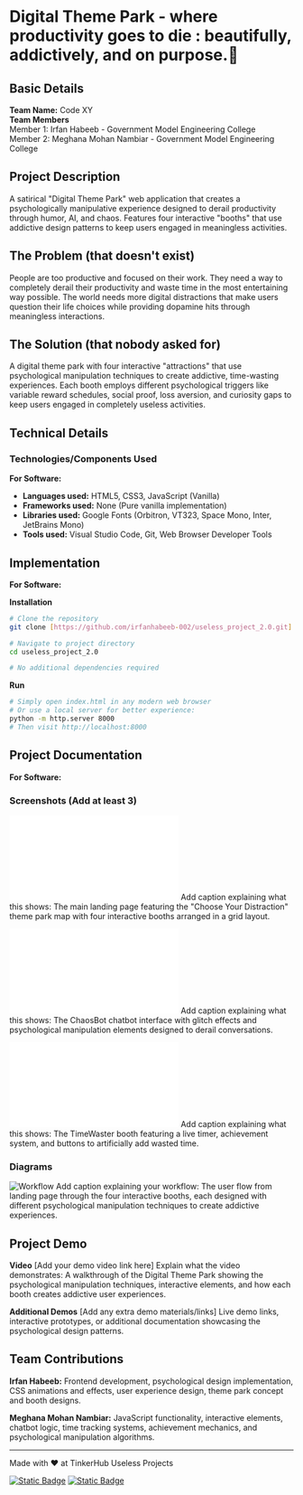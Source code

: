 # Digital Theme Park - where productivity goes to die : beautifully, addictively, and on purpose.🎯

## Basic Details
**Team Name:** Code XY  
**Team Members**  
Member 1: Irfan Habeeb - Government Model Engineering College  
Member 2: Meghana Mohan Nambiar - Government Model Engineering College

## Project Description
A satirical "Digital Theme Park" web application that creates a psychologically manipulative experience designed to derail productivity through humor, AI, and chaos. Features four interactive "booths" that use addictive design patterns to keep users engaged in meaningless activities.

## The Problem (that doesn't exist)
People are too productive and focused on their work. They need a way to completely derail their productivity and waste time in the most entertaining way possible. The world needs more digital distractions that make users question their life choices while providing dopamine hits through meaningless interactions.

## The Solution (that nobody asked for)
A digital theme park with four interactive "attractions" that use psychological manipulation techniques to create addictive, time-wasting experiences. Each booth employs different psychological triggers like variable reward schedules, social proof, loss aversion, and curiosity gaps to keep users engaged in completely useless activities.

## Technical Details

### Technologies/Components Used

**For Software:**
- **Languages used:** HTML5, CSS3, JavaScript (Vanilla)
- **Frameworks used:** None (Pure vanilla implementation)
- **Libraries used:** Google Fonts (Orbitron, VT323, Space Mono, Inter, JetBrains Mono)
- **Tools used:** Visual Studio Code, Git, Web Browser Developer Tools

## Implementation

**For Software:**

**Installation**
```bash
# Clone the repository
git clone [https://github.com/irfanhabeeb-002/useless_project_2.0.git]

# Navigate to project directory
cd useless_project_2.0

# No additional dependencies required
```

**Run**
```bash
# Simply open index.html in any modern web browser
# Or use a local server for better experience:
python -m http.server 8000
# Then visit http://localhost:8000
```

## Project Documentation

**For Software:**

### Screenshots (Add at least 3)

![Main Theme Park](index.html) Add caption explaining what this shows: The main landing page featuring the "Choose Your Distraction" theme park map with four interactive booths arranged in a grid layout.

![ChaosBot Interface](chaosbot.html) Add caption explaining what this shows: The ChaosBot chatbot interface with glitch effects and psychological manipulation elements designed to derail conversations.

![TimeWaster Dashboard](time_waster.html) Add caption explaining what this shows: The TimeWaster booth featuring a live timer, achievement system, and buttons to artificially add wasted time.

### Diagrams

![Workflow](workflow-diagram.png) Add caption explaining your workflow: The user flow from landing page through the four interactive booths, each designed with different psychological manipulation techniques to create addictive experiences.

## Project Demo

**Video**
[Add your demo video link here] Explain what the video demonstrates: A walkthrough of the Digital Theme Park showing the psychological manipulation techniques, interactive elements, and how each booth creates addictive user experiences.

**Additional Demos**
[Add any extra demo materials/links] Live demo links, interactive prototypes, or additional documentation showcasing the psychological design patterns.

## Team Contributions

**Irfan Habeeb:** Frontend development, psychological design implementation, CSS animations and effects, user experience design, theme park concept and booth designs.

**Meghana Mohan Nambiar:** JavaScript functionality, interactive elements, chatbot logic, time tracking systems, achievement mechanics, and psychological manipulation algorithms.

---

Made with ❤ at TinkerHub Useless Projects

[![Static Badge](https://img.shields.io/badge/TinkerHub-Useless%20Projects-blue)](https://tinkerhub.org)
[![Static Badge](https://img.shields.io/badge/Status-Complete-green)](https://github.com/your-repo) 